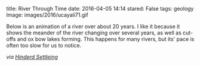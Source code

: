 title: River Through Time
date: 2016-04-05 14:14
stared: False
tags: geology
Image: images/2016/ucayali71.gif

Below is an animation of a river over about 20 years. I like it because it shows
the meander of the river changing over several years, as well as cut-offs and
ox bow lakes forming. This happens for many rivers, but its' pace is often
too slow for us to notice.

*via [Hinderd Settleing](http://hinderedsettling.com/2014/03/16/rivers-through-time-as-seen-in-landsat-images/)*

